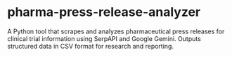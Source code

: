 # pharma-press-release-analyzer
A Python tool that scrapes and analyzes pharmaceutical press releases for clinical trial information using SerpAPI and Google Gemini. Outputs structured data in CSV format for research and reporting.
